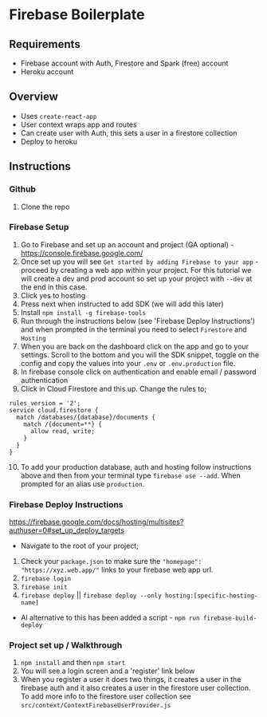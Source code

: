 # Firebase Boilerplate

## Requirements
* Firebase account with Auth, Firestore and Spark (free) account
* Heroku account

## Overview
* Uses `create-react-app` 
* User context wraps app and routes
* Can create user with Auth, this sets a user in a firestore collection
* Deploy to heroku

## Instructions

### Github
1. Clone the repo

### Firebase Setup

1. Go to Firebase and set up an account and project (GA optional) - https://console.firebase.google.com/
2. Once set up you will see `Get started by adding Firebase to your app` - proceed by creating a web app within your project. For this tutorial we will create a dev and prod account so set up your project with `--dev` at the end in this case. 
3. Click yes to hosting
4. Press next when instructed to add SDK (we will add this later)
5. Install `npm install -g firebase-tools`
6. Run through the instructions below (see 'Firebase Deploy Instructions') and when prompted in the terminal you need to select `Firestore` and `Hosting`
7. When you are back on the dashboard click on the app and go to your settings. Scroll to the bottom and you will the SDK snippet, toggle on the config and copy the values into your `.env` or `.env.production` file.
8. In firebase console click on authentication and enable email / password authentication
9. Click in Cloud Firestore and this up. Change the rules to;
```
rules_version = '2';
service cloud.firestore {
  match /databases/{database}/documents {
    match /{document=**} {
      allow read, write;
    }
  }
}
```
10. To add your production database, auth and hosting follow instructions above and then from your terminal type `firebase use --add`. When prompted for an alias use `production`. 

### Firebase Deploy Instructions
https://firebase.google.com/docs/hosting/multisites?authuser=0#set_up_deploy_targets
* Navigate to the root of your project;
1. Check your `package.json` to make sure the `"homepage": "https://xyz.web.app/"` links to your firebase web app url.
2. `firebase login`
3. `firebase init`
4. `firebase deploy` || `firebase deploy --only hosting:[specific-hosting-name]`

* Al alternative to this has been added a script - `npm run firebase-build-deploy`

### Project set up / Walkthrough

1. `npm install` and then `npm start`
2. You will see a login screen and a 'register' link below
3. When you register a user it does two things, it creates a user in the firebase auth and it also creates a user in the firestore user collection. To add more info to the firestore user collection see `src/context/ContextFirebaseUserProvider.js`